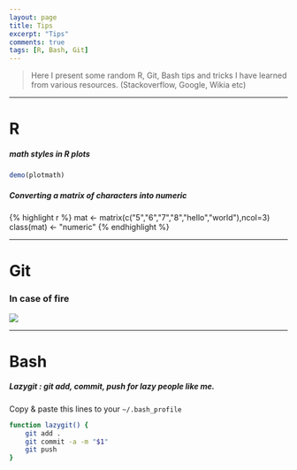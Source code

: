 ```yaml
---
layout: page
title: Tips
excerpt: "Tips"
comments: true
tags: [R, Bash, Git]
---
```


> Here I present some random R, Git, Bash tips and tricks I have learned from various resources. (Stackoverflow, Google, Wikia etc)

---

# R

##### math styles in R plots

```r
demo(plotmath)
```

##### Converting a matrix of characters into numeric

{% highlight r %}
mat <- matrix(c("5","6","7","8","hello","world"),ncol=3)
class(mat) <- "numeric"
{% endhighlight %}

---

# Git

### In case of fire
![](https://hikaruzone.files.wordpress.com/2015/10/in-case-of-fire-1-git-commit-2-git-push-3-leave-building2.png?w=1200)

---

# Bash

##### Lazygit : git add, commit, push for lazy people like me. 

Copy & paste this lines to your `~/.bash_profile`

```bash
function lazygit() {
    git add .
    git commit -a -m "$1"
    git push
}
```
